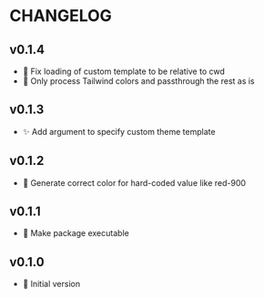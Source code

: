 # CHANGELOG

## v0.1.4

- 🐛 Fix loading of custom template to be relative to cwd
- 🔨 Only process Tailwind colors and passthrough the rest as is

## v0.1.3

- ✨ Add argument to specify custom theme template

## v0.1.2

- 🐛 Generate correct color for hard-coded value like red-900

## v0.1.1

- 🔨 Make package executable

## v0.1.0

- 🎉 Initial version
